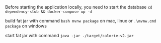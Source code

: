 Before starting the application locally, you need to start the database
`cd dependency-stub && docker-compose up -d`

build fat jar with command `bash mvnw package` on mac, linux or `.\mvnw.cmd package` on windows

start fat jar with command `java -jar ./target/calorie-v2.jar`